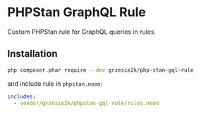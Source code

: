 # PHPStan GraphQL Rule
Custom PHPStan rule for GraphQL queries in rules.

## Installation
```sh
php composer.phar require --dev grzesie2k/php-stan-gql-rule
```
and include rule in `phpstan.neon`:
```yaml
includes:
  - vendor/grzesie2k/phpstan-gql-rule/rules.neon
```

